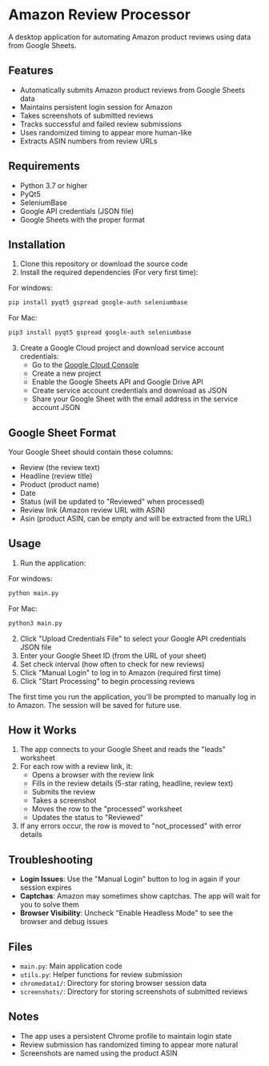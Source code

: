 # Amazon Review Processor

A desktop application for automating Amazon product reviews using data from Google Sheets.

## Features

- Automatically submits Amazon product reviews from Google Sheets data
- Maintains persistent login session for Amazon
- Takes screenshots of submitted reviews
- Tracks successful and failed review submissions
- Uses randomized timing to appear more human-like
- Extracts ASIN numbers from review URLs

## Requirements

- Python 3.7 or higher
- PyQt5
- SeleniumBase
- Google API credentials (JSON file)
- Google Sheets with the proper format

## Installation

1. Clone this repository or download the source code
2. Install the required dependencies (For very first time):

For windows:

```bash
pip install pyqt5 gspread google-auth seleniumbase
```
For Mac:

```bash
pip3 install pyqt5 gspread google-auth seleniumbase
```
3. Create a Google Cloud project and download service account credentials:
   - Go to the [Google Cloud Console](https://console.cloud.google.com/)
   - Create a new project
   - Enable the Google Sheets API and Google Drive API
   - Create service account credentials and download as JSON
   - Share your Google Sheet with the email address in the service account JSON

## Google Sheet Format

Your Google Sheet should contain these columns:
- Review (the review text)
- Headline (review title)
- Product (product name) 
- Date
- Status (will be updated to "Reviewed" when processed)
- Review link (Amazon review URL with ASIN)
- Asin (product ASIN, can be empty and will be extracted from the URL)

## Usage

1. Run the application:

For windows:

```bash
python main.py 
```
For Mac:

```bash
python3 main.py
```

2. Click "Upload Credentials File" to select your Google API credentials JSON file
3. Enter your Google Sheet ID (from the URL of your sheet)
4. Set check interval (how often to check for new reviews)
5. Click "Manual Login" to log in to Amazon (required first time)
6. Click "Start Processing" to begin processing reviews

The first time you run the application, you'll be prompted to manually log in to Amazon. The session will be saved for future use.

## How it Works

1. The app connects to your Google Sheet and reads the "leads" worksheet
2. For each row with a review link, it:
   - Opens a browser with the review link
   - Fills in the review details (5-star rating, headline, review text)
   - Submits the review
   - Takes a screenshot
   - Moves the row to the "processed" worksheet
   - Updates the status to "Reviewed"
3. If any errors occur, the row is moved to "not_processed" with error details

## Troubleshooting

- **Login Issues**: Use the "Manual Login" button to log in again if your session expires
- **Captchas**: Amazon may sometimes show captchas. The app will wait for you to solve them
- **Browser Visibility**: Uncheck "Enable Headless Mode" to see the browser and debug issues

## Files

- `main.py`: Main application code
- `utils.py`: Helper functions for review submission
- `chromedata1/`: Directory for storing browser session data
- `screenshots/`: Directory for storing screenshots of submitted reviews

## Notes

- The app uses a persistent Chrome profile to maintain login state
- Review submission has randomized timing to appear more natural
- Screenshots are named using the product ASIN 